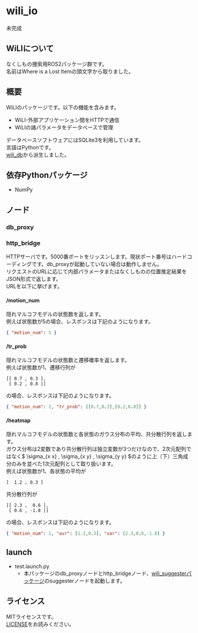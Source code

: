 # wili_io

未完成

## WiLIについて
なくしもの捜索用ROS2パッケージ群です。<br>
名前はWhere is a Lost Itemの頭文字から取りました。

## 概要
WiLIのパッケージです。以下の機能を含みます。
- WiLI-外部アプリケーション間をHTTPで通信
- WiLIの諸パラメータをデータベースで管理

データベースソフトウェアにはSQLite3を利用しています。<br>
言語はPythonです。<br>
[wili_db](https://github.com/MaruKazeMaru/wili_db)から派生しました。

## 依存Pythonパッケージ
* NumPy

## ノード
### db_proxy

### http_bridge
HTTPサーバです。5000番ポートをリッスンします。現状ポート番号はハードコーディングです。db_proxyが起動していない場合は動作しません。<br>
リクエストのURLに応じて内部パラメータまたはなくしものの位置推定結果をJSON形式で返します。<br>
URLを以下に挙げます。
#### /motion_num
隠れマルコフモデルの状態数を返します。<br>
例えば状態数が5の場合、レスポンスは下記のようになります。
```json
{ "motion_num": 5 }
```

#### /tr_prob
隠れマルコフモデルの状態数と遷移確率を返します。<br>
例えば状態数が1、遷移行列が
```
[[ 0.7 , 0.3 ],
 [ 0.2 , 0.8 ]]
```
の場合、レスポンスは下記のようになります。
```json
{ "motion_num": 2, "tr_prob": [[0.7,0.3],[0.2,0.8]] }
```

#### /heatmap
隠れマルコフモデルの状態数と各状態のガウス分布の平均、共分散行列を返します。<br>
ガウス分布は2変数であり共分散行列は独立変数が3つだけなので、2次元配列ではなく$ \sigma_{x x} , \sigma_{x y} , \sigma_{y y} $のように上（下）三角成分のみを並べた1次元配列として取り扱います。<br>
例えば状態数が1、各状態の平均が
```
[  1.2 , 0.3 ]
```
共分散行列が
```
[[ 2.3 ,  0.6 ],
 [ 0.6 , -1.8 ]]
```
の場合、レスポンスは下記のようになります。
```json
{ "motion_num": 1, "avr": [1.2,0.3], "var": [2.3,0.6,-1.8] }
```

## launch
* test.launch.py
  * 本パッケージのdb_proxyノードとhttp_bridgeノード、[wili_suggesterパッケージ](https://github.com/MaruKazeMaru/wili_suggester)のsuggesterノードを起動します。

## ライセンス
MITライセンスです。<br>
[LICENSE](LICENSE)をお読みください。
